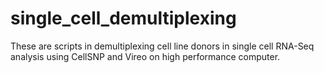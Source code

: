 # single_cell_demultiplexing

These are scripts in demultiplexing cell line donors in single cell RNA-Seq analysis using CellSNP and Vireo on high performance computer.
